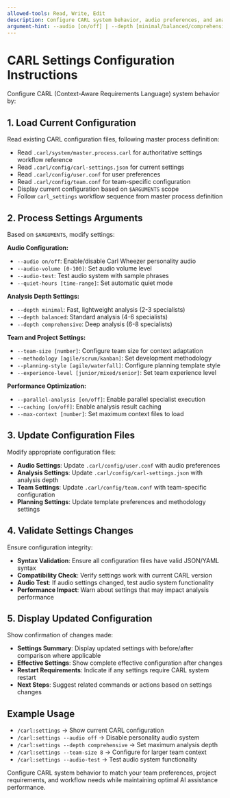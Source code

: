 ```yaml
---
allowed-tools: Read, Write, Edit
description: Configure CARL system behavior, audio preferences, and analysis settings
argument-hint: --audio [on/off] | --depth [minimal/balanced/comprehensive] | --team-size [number]
---
```


# CARL Settings Configuration Instructions

Configure CARL (Context-Aware Requirements Language) system behavior by:

## 1. Load Current Configuration
Read existing CARL configuration files, following master process definition:
- Read `.carl/system/master.process.carl` for authoritative settings workflow reference
- Read `.carl/config/carl-settings.json` for current settings
- Read `.carl/config/user.conf` for user preferences
- Read `.carl/config/team.conf` for team-specific configuration
- Display current configuration based on `$ARGUMENTS` scope
- Follow `carl_settings` workflow sequence from master process definition

## 2. Process Settings Arguments
Based on `$ARGUMENTS`, modify settings:

**Audio Configuration:**
- `--audio on/off`: Enable/disable Carl Wheezer personality audio
- `--audio-volume [0-100]`: Set audio volume level
- `--audio-test`: Test audio system with sample phrases
- `--quiet-hours [time-range]`: Set automatic quiet mode

**Analysis Depth Settings:**
- `--depth minimal`: Fast, lightweight analysis (2-3 specialists)
- `--depth balanced`: Standard analysis (4-6 specialists)
- `--depth comprehensive`: Deep analysis (6-8 specialists)

**Team and Project Settings:**
- `--team-size [number]`: Configure team size for context adaptation
- `--methodology [agile/scrum/kanban]`: Set development methodology
- `--planning-style [agile/waterfall]`: Configure planning template style
- `--experience-level [junior/mixed/senior]`: Set team experience level

**Performance Optimization:**
- `--parallel-analysis [on/off]`: Enable parallel specialist execution
- `--caching [on/off]`: Enable analysis result caching
- `--max-context [number]`: Set maximum context files to load

## 3. Update Configuration Files
Modify appropriate configuration files:
- **Audio Settings**: Update `.carl/config/user.conf` with audio preferences
- **Analysis Settings**: Update `.carl/config/carl-settings.json` with analysis depth
- **Team Settings**: Update `.carl/config/team.conf` with team-specific configuration
- **Planning Settings**: Update template preferences and methodology settings

## 4. Validate Settings Changes
Ensure configuration integrity:
- **Syntax Validation**: Ensure all configuration files have valid JSON/YAML syntax
- **Compatibility Check**: Verify settings work with current CARL version
- **Audio Test**: If audio settings changed, test audio system functionality
- **Performance Impact**: Warn about settings that may impact analysis performance

## 5. Display Updated Configuration
Show confirmation of changes made:
- **Settings Summary**: Display updated settings with before/after comparison where applicable
- **Effective Settings**: Show complete effective configuration after changes
- **Restart Requirements**: Indicate if any settings require CARL system restart
- **Next Steps**: Suggest related commands or actions based on settings changes

## Example Usage
- `/carl:settings` → Show current CARL configuration
- `/carl:settings --audio off` → Disable personality audio system
- `/carl:settings --depth comprehensive` → Set maximum analysis depth
- `/carl:settings --team-size 8` → Configure for larger team context
- `/carl:settings --audio-test` → Test audio system functionality

Configure CARL system behavior to match your team preferences, project requirements, and workflow needs while maintaining optimal AI assistance performance.